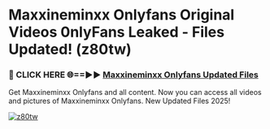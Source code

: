 # Maxxineminxx Onlyfans Original Videos 0nlyFans Leaked - Files Updated! (z80tw)

<h3>🔴 CLICK HERE 🌐==►► <a href="https://tinyurl.com/ehrbuxhb" rel="nofollow">Maxxineminxx Onlyfans Updated Files</a></h3>

Get Maxxineminxx Onlyfans and all content. Now you can access all videos and pictures of Maxxineminxx Onlyfans. New Updated Files 2025!

[![z80tw](https://i.imgur.com/lVYEuWS.gif)](https://tinyurl.com/ehrbuxhb)
